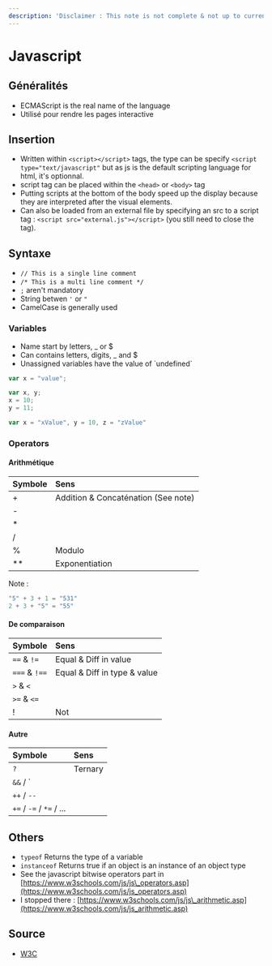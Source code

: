 ```yaml
---
description: 'Disclaimer : This note is not complete & not up to current standard'
---
```


# Javascript

## Généralités

* ECMAScript is the real name of the language
* Utilisé pour rendre les pages interactive

## Insertion

* Written within `<script></script>` tags, the type can be specify `<script type="text/javascript"` but as js is the default scripting language for html, it's optionnal.
* script tag can be placed within the `<head>` or `<body>` tag
* Putting scripts at the bottom of the body speed up the display because they are interpreted after the visual elements.
* Can also be loaded from an external file by specifying an src to a script tag : `<script src="external.js"></script>` \(you still need to close the tag\).

## Syntaxe

* `// This is a single line comment`
* `/* This is a multi line comment */`
* `;` aren't mandatory
* String betwen `'` or `"`
* CamelCase is generally used

### Variables

* Name start by letters, \_ or $
* Can contains letters, digits, \_ and $
* Unassigned variables have the value of \`undefined\`

```javascript
var x = "value";

var x, y;
x = 10;
y = 11;

var x = "xValue", y = 10, z = "zValue"
```

### Operators

#### Arithmétique

| Symbole | Sens |
| :--- | :--- |
| + | Addition & Concaténation \(See note\) |
| - |  |
| \* |  |
| / |  |
| % | Modulo |
| \*\* | Exponentiation |

Note : 

```javascript
"5" + 3 + 1 = "531" 
2 + 3 + "5" = "55"
```

#### De comparaison

| Symbole | Sens |
| :--- | :--- |
| `==` & `!=` | Equal & Diff in value |
| `===` & `!==` | Equal & Diff in type & value |
| `>` & `<` |  |
| `>=` & `<=` |  |
| ! | Not |

#### Autre

| Symbole | Sens |
| :--- | :--- |
| `?` | Ternary |
| `&&` / `||` |  |
| `++` / `--` |  |
| `+=` / `-=` / `*=` / ... |  |

## Others

* `typeof` Returns the type of a variable
* `instanceof` Returns true if an object is an instance of an object type
* See the javascript bitwise operators part in [https://www.w3schools.com/js/js\_operators.asp](https://www.w3schools.com/js/js_operators.asp)
* I stopped there : [https://www.w3schools.com/js/js\_arithmetic.asp](https://www.w3schools.com/js/js_arithmetic.asp)

## Source

* [W3C](https://www.w3schools.com/js/default.asp)

